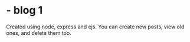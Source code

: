 # - blog 1
Created using node, express and ejs. You can create new posts, view old ones, and delete them too.
